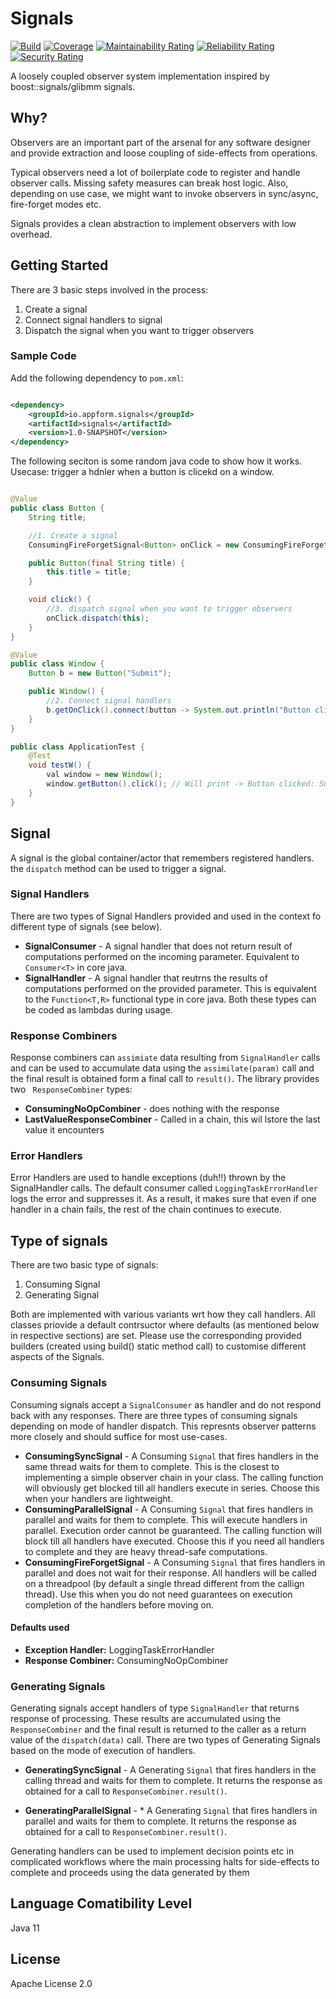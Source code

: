 # Signals

[![Build](https://github.com/appform-io/signals/actions/workflows/sonarcloud-checks.yml/badge.svg?branch=master)](https://github.com/appform-io/signals/actions/workflows/sonarcloud-checks.yml)
[![Coverage](https://sonarcloud.io/api/project_badges/measure?project=appform-io_signals&metric=coverage)](https://sonarcloud.io/dashboard?id=appform-io_signals)
[![Maintainability Rating](https://sonarcloud.io/api/project_badges/measure?project=appform-io_signals&metric=sqale_rating)](https://sonarcloud.io/dashboard?id=appform-io_signals)
[![Reliability Rating](https://sonarcloud.io/api/project_badges/measure?project=appform-io_signals&metric=reliability_rating)](https://sonarcloud.io/dashboard?id=appform-io_signals)
[![Security Rating](https://sonarcloud.io/api/project_badges/measure?project=appform-io_signals&metric=security_rating)](https://sonarcloud.io/dashboard?id=appform-io_signals)

A loosely coupled observer system implementation inspired by boost::signals/glibmm signals.

## Why?

Observers are an important part of the arsenal for any software designer and provide extraction and loose coupling of
side-effects from operations.

Typical observers need a lot of boilerplate code to register and handle observer calls. Missing safety measures can
break host logic. Also, depending on use case, we might want to invoke observers in sync/async, fire-forget modes etc.

Signals provides a clean abstraction to implement observers with low overhead.

## Getting Started

There are 3 basic steps involved in the process:

1. Create a signal
2. Connect signal handlers to signal
3. Dispatch the signal when you want to trigger observers

### Sample Code

Add the following dependency to `pom.xml`:

```xml

<dependency>
    <groupId>io.appform.signals</groupId>
    <artifactId>signals</artifactId>
    <version>1.0-SNAPSHOT</version>
</dependency>
```

The following seciton is some random java code to show how it works. Usecase: trigger a hdnler when a button is clicekd
on a window.

```java

@Value
public class Button {
    String title;

    //1. Create a signal
    ConsumingFireForgetSignal<Button> onClick = new ConsumingFireForgetSignal<>();

    public Button(final String title) {
        this.title = title;
    }

    void click() {
        //3. dispatch signal when you want to trigger observers
        onClick.dispatch(this);
    }
}

@Value
public class Window {
    Button b = new Button("Submit");

    public Window() {
        //2. Connect signal handlers 
        b.getOnClick().connect(button -> System.out.println("Button clicked: " + button.getTitle()));
    }
}

public class ApplicationTest {
    @Test
    void testW() {
        val window = new Window();
        window.getButton().click(); // Will print -> Button clicked: Submit
    }
}

```

## Signal

A signal is the global container/actor that remembers registered handlers. the `dispatch` method can be used to trigger
a signal.

### Signal Handlers

There are two types of Signal Handlers provided and used in the context fo different type of signals (see below).

* **SignalConsumer** - A signal handler that does not return result of computations performed on the incoming parameter.
  Equivalent to `Consumer<T>` in core java.
* **SignalHandler** - A signal handler that reutrns the results of computations performed on the provided parameter.
  This is equivalent to the `Function<T,R>` functional type in core java. Both these types can be coded as lambdas
  during usage.

### Response Combiners

Response combiners can `assimiate` data resulting from `SignalHandler` calls and can be used to accumulate data using
the `assimilate(param)` call and the final result is obtained form a final call to `result()`. The library provides
two `
ResponseCombiner` types:

* **ConsumingNoOpCombiner** - does nothing with the response
* **LastValueResponseCombiner** - Called in a chain, this wil lstore the last value it encounters

### Error Handlers

Error Handlers are used to handle exceptions (duh!!) thrown by the SignalHandler calls. The default consumer
called `LoggingTaskErrorHandler` logs the error and suppresses it. As a result, it makes sure that even if one handler
in a chain fails, the rest of the chain continues to execute.

## Type of signals

There are two basic type of signals:

1. Consuming Signal
2. Generating Signal

Both are implemented with various variants wrt how they call handlers. All classes priovide a default contrsuctor where
defaults (as mentioned below in respective sections) are set. Please use the corresponding provided builders (created
using build() static method call) to customise different aspects of the Signals.

### Consuming Signals

Consuming signals accept a `SignalConsumer` as handler and do not respond back with any responses. There are three types
of consuming signals depending on mode of handler dispatch. This represnts observer patterns more closely and should
suffice for most use-cases.

* **ConsumingSyncSignal** - A Consuming `Signal` that fires handlers in the same thread waits for them to complete. This
  is the closest to implementing a simple observer chain in your class. The calling function will obviously get blocked
  till all handlers execute in series. Choose this when your handlers are lightweight.
* **ConsumingParallelSignal** - A Consuming `Signal` that fires handlers in parallel and waits for them to complete.
  This will execute handlers in parallel. Execution order cannot be guaranteed. The calling function will block till all
  handlers have executed. Choose this if you need all handlers to complete and they are heavy thread-safe computations.
* **ConsumingFireForgetSignal** - A Consuming `Signal` that fires handlers in parallel and does not wait for their
  response. All handlers will be called on a threadpool (by default a single thread different from the callign thread).
  Use this when you do not need guarantees on execution completion of the handlers before moving on.

#### Defaults used

* **Exception Handler:** LoggingTaskErrorHandler
* **Response Combiner:** ConsumingNoOpCombiner

### Generating Signals

Generating signals accept handlers of type `SignalHandler` that returns response of processing. These results are
accumulated using the `ResponseCombiner` and the final result is returned to the caller as a return value of
the `dispatch(data)` call. There are two types of Generating Signals based on the mode of execution of handlers.

* **GeneratingSyncSignal** - A Generating `Signal` that fires handlers in the calling thread and waits for them to
  complete. It returns the response as obtained for a call to `ResponseCombiner.result()`.

* **GeneratingParallelSignal** - * A Generating `Signal` that fires handlers in parallel and waits for them to complete.
  It returns the response as obtained for a call to `ResponseCombiner.result()`.

Generating handlers can be used to implement decision points etc in complicated workflows where the main processing
halts for side-effects to complete and proceeds using the data generated by them

## Language Comatibility Level
Java 11

## License
Apache License 2.0

